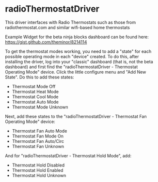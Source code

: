 radioThermostatDriver
=====================

This driver interfaces with Radio Thermostats such as those from radiothermostat.com and similar wifi-based home thermostats

Example Widget for the beta ninja blocks dashboard can be found here:
https://gist.github.com/theminor/8214114

To get the thermostat modes working, you need to add a "state" for each possible operating mode in each "device" created. To do this, after installing the driver, log into your "classic" dashboard (that is, not the beta dashboard) and first find the "radioThermostatDriver - Thermostat Operating Mode" device. Click the little configure menu and "Add New State". Do this to add these states:

<ul>
<li>Thermostat Mode Off</li>
<li>Thermostat Heat Mode</li>
<li>Thermostat Cool Mode</li>
<li>Thermostat Auto Mode</li>
<li>Thermostat Mode Unknown</li>
</ul>
Next, add these states to the "radioThermostatDriver - Thermostat Fan Operating Mode" device:
<ul>
<li>Thermostat Fan Auto Mode</li>
<li>Thermostat Fan Mode On</li>
<li>Thermostat Fan Auto/Circ</li>
<li>Thermostat Fan Unknown</li>
</ul>
And for "radioThermostatDriver - Thermostat Hold Mode", add:
<ul>
<li>Thermostat Hold Disabled</li>
<li>Thermostat Hold Enabled</li>
<li>Thermostat Hold Unknown</li>
</ul>
